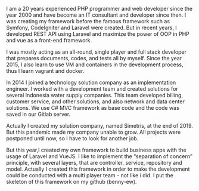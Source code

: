 I am a 20 years experienced PHP programmer and web developer since the year 2000 and have become an IT consultant and developer since then. I was creating my framework before the famous framework such as Symfony, CodeIgniter and Laravel were created.  But in recent years, I developed REST API using Laravel and maximize the power of OOP in PHP and vue as a front-end framework. 
 
I was mostly acting as an all-round, single player and full stack developer that prepares documents, codes, and tests all by myself. Since the year 2015, I also learn to use VM and containers in the development process, thus I learn vagrant and docker. 
 
In 2014 I joined a technology solution company as an implementation engineer. I worked with a development team and created solutions for several Indonesia water supply companies. This team developed billing, customer service, and other solutions, and also network and data center solutions. We use C# MVC framework as base code and the code was saved in our Gitlab server.

Actually I created my solution company, named Simetris, at the end of 2019. But this pandemic made my company unable to grow. All projects were postponed until now, so I have to look for  another job.
 
But this year,I created my own framework to build business apps with the usage of Laravel and VueJS. I like to implement the “separation of concern” principle, with several layers, that are controller, service, repository and model. Actually I created this framework in order to make the development could be conducted with a multi player team - not like i did. I put the skeleton of this framework on my github (benny-ew).
